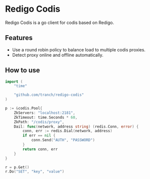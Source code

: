 # Redigo Codis

Redigo Codis is a go client for codis based on Redigo.

## Features

- Use a round robin policy to balance load to multiple codis proxies.
- Detect proxy online and offline automatically.

## How to use

```go
import (
    "time"

    "github.com/tranch/redigo-codis"
)

p := &codis.Pool{
    ZkServers: "localhost:2181",
    ZkTimeout: time.Seconds * 60,
    ZkPath: "/codis/proxy",
    Dail: func(network, address string) (redis.Conn, error) {
        conn, err := redis.Dial(network, address)
        if err == nil {
            conn.Send("AUTH", "PASSWORD")
        }
        return conn, err
    }
}

r = p.Get()
r.Do("SET", "key", "value")
```
